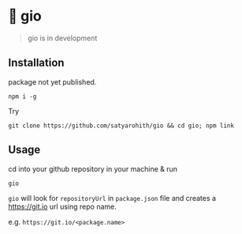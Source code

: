 # 🔗 gio

> gio is in development
## Installation

package not yet published.
```
npm i -g
```

Try
```
git clone https://github.com/satyarohith/gio && cd gio; npm link
```

## Usage

cd into your github repository in your machine & run
```
gio
```

`gio` will look for `repositoryUrl` in `package.json` file and creates a https://git.io url using repo name.

e.g. `https://git.io/<package.name>`
